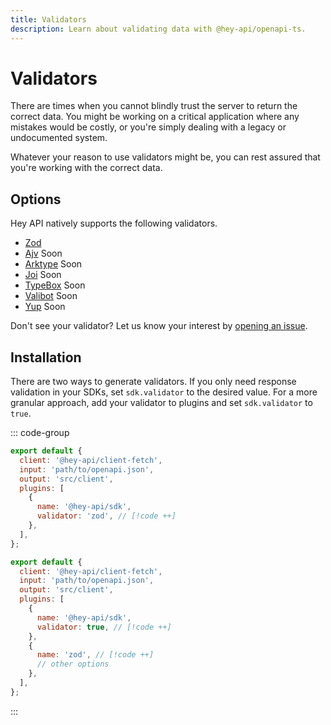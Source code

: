 ```yaml
---
title: Validators
description: Learn about validating data with @hey-api/openapi-ts.
---
```


# Validators

There are times when you cannot blindly trust the server to return the correct data. You might be working on a critical application where any mistakes would be costly, or you're simply dealing with a legacy or undocumented system.

Whatever your reason to use validators might be, you can rest assured that you're working with the correct data.

## Options

Hey API natively supports the following validators.

- [Zod](/openapi-ts/plugins/zod)
- [Ajv](/openapi-ts/plugins/ajv) <span data-soon>Soon</span>
- [Arktype](/openapi-ts/plugins/arktype) <span data-soon>Soon</span>
- [Joi](/openapi-ts/plugins/joi) <span data-soon>Soon</span>
- [TypeBox](/openapi-ts/plugins/typebox) <span data-soon>Soon</span>
- [Valibot](/openapi-ts/plugins/valibot) <span data-soon>Soon</span>
- [Yup](/openapi-ts/plugins/yup) <span data-soon>Soon</span>

Don't see your validator? Let us know your interest by [opening an issue](https://github.com/hey-api/openapi-ts/issues).

## Installation

There are two ways to generate validators. If you only need response validation in your SDKs, set `sdk.validator` to the desired value. For a more granular approach, add your validator to plugins and set `sdk.validator` to `true`.

::: code-group

```js [sdk]
export default {
  client: '@hey-api/client-fetch',
  input: 'path/to/openapi.json',
  output: 'src/client',
  plugins: [
    {
      name: '@hey-api/sdk',
      validator: 'zod', // [!code ++]
    },
  ],
};
```

```js [validator]
export default {
  client: '@hey-api/client-fetch',
  input: 'path/to/openapi.json',
  output: 'src/client',
  plugins: [
    {
      name: '@hey-api/sdk',
      validator: true, // [!code ++]
    },
    {
      name: 'zod', // [!code ++]
      // other options
    },
  ],
};
```

:::

<!--@include: ../examples.md-->
<!--@include: ../sponsorship.md-->
